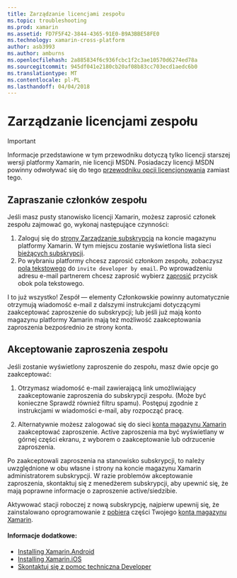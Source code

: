 ```yaml
---
title: Zarządzanie licencjami zespołu
ms.topic: troubleshooting
ms.prod: xamarin
ms.assetid: FD7F5F42-3844-4365-91E0-B9A3BBE58FE0
ms.technology: xamarin-cross-platform
author: asb3993
ms.author: amburns
ms.openlocfilehash: 2a885834f6c936fcbc1f2c3ae10570d6274ed78a
ms.sourcegitcommit: 945df041e2180cb20af08b83cc703ecd1aedc6b0
ms.translationtype: MT
ms.contentlocale: pl-PL
ms.lasthandoff: 04/04/2018
---
```

# <a name="team-license-management"></a>Zarządzanie licencjami zespołu

> [!IMPORTANT]
> Informacje przedstawione w tym przewodniku dotyczą tylko licencji starszej wersji platformy Xamarin, nie licencji MSDN. Posiadaczy licencji MSDN powinny odwoływać się do tego [przewodniku opcji licencjonowania](~/cross-platform/get-started/requirements.md) zamiast tego.


## <a name="inviting-team-members"></a>Zapraszanie członków zespołu
Jeśli masz pusty stanowisko licencji Xamarin, możesz zaprosić członek zespołu zajmować go, wykonaj następujące czynności:

1.  Zaloguj się do [strony Zarządzanie subskrypcją](https://store.xamarin.com/account/my/subscription) na koncie magazynu platformy Xamarin. W tym miejscu zostanie wyświetlona lista sieci [bieżących subskrypcji](http://screencast.com/t/BdOamw5Z).
2.  Po wybraniu platformy chcesz zaprosić członkom zespołu, zobaczysz [pola tekstowego](http://screencast.com/t/APdCrwaN) do `invite developer by email`. Po wprowadzeniu adresu e-mail partnerem chcesz zaprosić wybierz [zaprosić](http://screencast.com/t/vjQAIBpT) przycisk obok pola tekstowego.

I to już wszystko! Zespół — elementy Członkowskie powinny automatycznie otrzymują wiadomość e-mail z dalszymi instrukcjami dotyczącymi zaakceptować zaproszenie do subskrypcji; lub jeśli już mają konto magazynu platformy Xamarin mają też możliwość zaakceptowania zaproszenia bezpośrednio ze strony konta.

## <a name="accepting-team-invitations"></a>Akceptowanie zaproszenia zespołu
Jeśli zostanie wyświetlony zaproszenie do zespołu, masz dwie opcje go zaakceptować:

1.  Otrzymasz wiadomość e-mail zawierającą link umożliwiający zaakceptowanie zaproszenia do subskrypcji zespołu. (Może być konieczne Sprawdź również filtru spamu). Postępuj zgodnie z instrukcjami w wiadomości e-mail, aby rozpocząć pracę. 

2.  Alternatywnie możesz zalogować się do sieci [konta magazynu Xamarin](http://store.xamarin.com/account/my/subscription) zaakceptować zaproszenie. Active zaproszenia ma być wyświetlany w górnej części ekranu, z wyborem o zaakceptowanie lub odrzucenie zaproszenia.

Po zaakceptowali zaproszenia na stanowisko subskrypcji, to należy uwzględnione w obu własne i strony na koncie magazynu Xamarin administratorem subskrypcji. W razie problemów akceptowanie zaproszenia, skontaktuj się z menedżerem subskrypcji, aby upewnić się, że mają poprawne informacje o zaproszenie active/siedzibie.

Aktywować stacji roboczej z nową subskrypcję, najpierw upewnij się, że zainstalowano oprogramowanie z [pobiera](https://store.xamarin.com/account/my/subscription/downloads) części Twojego [konta magazynu Xamarin](http://store.xamarin.com/account/my/subscription).

#### <a name="additional-information"></a>Informacje dodatkowe:

-   [Installing Xamarin.Android](~/android/get-started/installation/index.md)
-   [Installing Xamarin.iOS](~/ios/get-started/installation/index.md)
-   [Skontaktuj się z pomoc techniczna Developer](http://xamarin.com/support)
